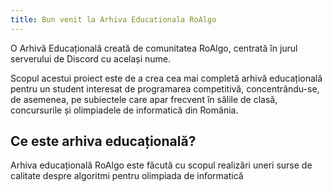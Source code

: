 ```yaml
---
title: Bun venit la Arhiva Educationala RoAlgo
---
```




O Arhivă Educațională creată de comunitatea RoAlgo, centrată în jurul serverului de Discord cu același nume.

Scopul acestui proiect este de a crea cea mai completă arhivă educațională pentru un student interesat de programarea competitivă, concentrându-se, de asemenea, pe subiectele care apar frecvent în sălile de clasă, concursurile și olimpiadele de informatică din România.

## Ce este arhiva educațională?

Arhiva educațională RoAlgo este făcută cu scopul realizări uneri surse de calitate despre algoritmi pentru olimpiada de informatică